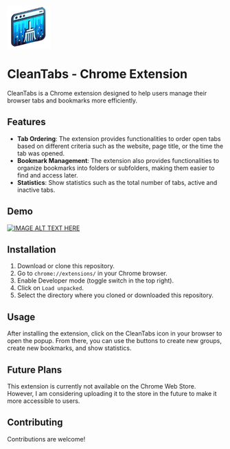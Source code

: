 
<img src="assets/images/CleanTabsnobg.png" alt="Logo" width="100"/>

# CleanTabs - Chrome Extension

CleanTabs is a Chrome extension designed to help users manage their browser tabs and bookmarks more efficiently.

## Features

- **Tab Ordering**: The extension provides functionalities to order open tabs based on different criteria such as the website, page title, or the time the tab was opened.
- **Bookmark Management**: The extension also provides functionalities to organize bookmarks into folders or subfolders, making them easier to find and access later.
- **Statistics**: Show statistics such as the total number of tabs, active and inactive tabs.

## Demo
[![IMAGE ALT TEXT HERE](https://img.youtube.com/vi/9eU1UCUhW6M/0.jpg)](https://www.youtube.com/watch?v=9eU1UCUhW6M)

## Installation

1. Download or clone this repository.
2. Go to `chrome://extensions/` in your Chrome browser.
3. Enable Developer mode (toggle switch in the top right).
4. Click on `Load unpacked`.
5. Select the directory where you cloned or downloaded this repository.

## Usage

After installing the extension, click on the CleanTabs icon in your browser to open the popup. From there, you can use the buttons to create new groups, create new bookmarks, and show statistics.

## Future Plans

This extension is currently not available on the Chrome Web Store. However, I am considering uploading it to the store in the future to make it more accessible to users. 

## Contributing

Contributions are welcome!



